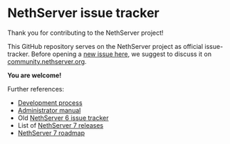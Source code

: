 # NethServer issue tracker

Thank you for contributing to the NethServer project!

This GitHub repository serves on the NethServer project as official
issue-tracker.  Before opening a [new issue here](https://github.com/NethServer/dev/issues/new), we suggest to discuss it on
[community.nethserver.org](http://community.nethserver.org).

**You are welcome!**

Further references:

* [Development process](http://docs.nethserver.org/projects/nethserver-devel/en/v7rc/development_process.html)
* [Administrator manual](http://docs.nethserver.org/en/latest/)
* Old [NethServer 6 issue tracker](http://dev.nethserver.org)
* List of [NethServer 7 releases](releases.md)
* [NethServer 7 roadmap](https://github.com/NethServer/dev/projects/2)

